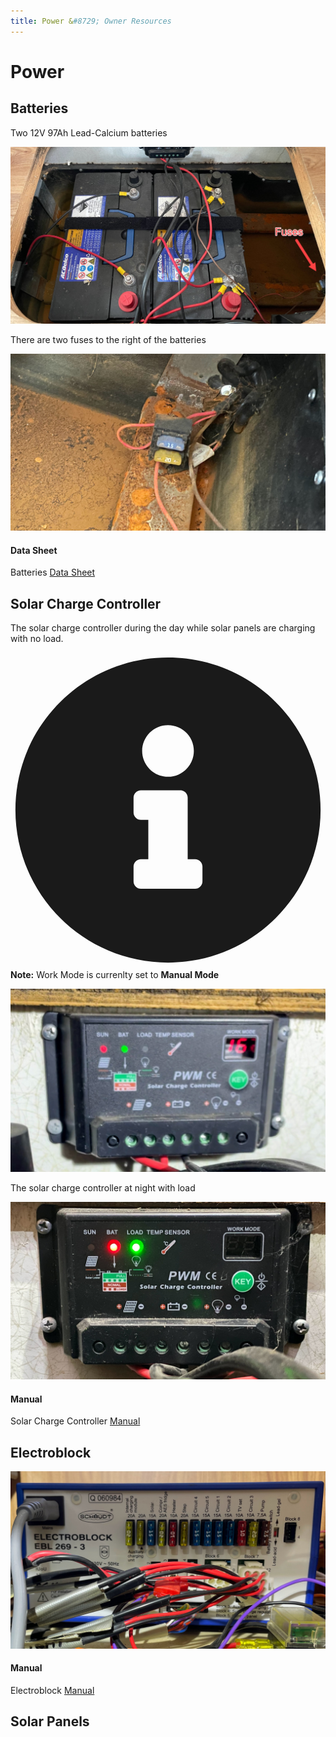 ```yaml
---
title: Power &#8729; Owner Resources 
---
```


<link href="../../../styles/custom.css" rel="stylesheet" />
<link rel="stylesheet" href="https://cdn.jsdelivr.net/npm/bootstrap@4.6.1/dist/css/bootstrap.min.css" integrity="sha384-zCbKRCUGaJDkqS1kPbPd7TveP5iyJE0EjAuZQTgFLD2ylzuqKfdKlfG/eSrtxUkn" crossorigin="anonymous">

# Power

## Batteries
Two 12V 97Ah Lead-Calcium batteries

![batteries](images/batteries.jpg)

There are two fuses to the right of the batteries

![batteries fuses](images/batteries-fuses.jpg)

#### Data Sheet
Batteries [Data Sheet](../docs/batteries.pdf)

## Solar Charge Controller

The solar charge controller during the day while solar panels are charging with no load. 

<div class="alert alert-primary">
    <svg class="svg-inline--fa fa-info-circle fa-w-16" aria-hidden="true" focusable="false" data-prefix="fas" data-icon="info-circle" role="img" xmlns="http://www.w3.org/2000/svg" viewBox="0 0 512 512" data-fa-i2svg=""><path fill="currentColor" d="M256 8C119.043 8 8 119.083 8 256c0 136.997 111.043 248 248 248s248-111.003 248-248C504 119.083 392.957 8 256 8zm0 110c23.196 0 42 18.804 42 42s-18.804 42-42 42-42-18.804-42-42 18.804-42 42-42zm56 254c0 6.627-5.373 12-12 12h-88c-6.627 0-12-5.373-12-12v-24c0-6.627 5.373-12 12-12h12v-64h-12c-6.627 0-12-5.373-12-12v-24c0-6.627 5.373-12 12-12h64c6.627 0 12 5.373 12 12v100h12c6.627 0 12 5.373 12 12v24z"></path></svg>
    <strong>Note:</strong> Work Mode is currenlty set to <b>Manual Mode</b>
</div>


![batteries fuses](images/solar-charge-controller-day.jpg)

The solar charge controller at night with load

![batteries fuses](images/solar-charge-controller-night.jpg)

#### Manual
Solar Charge Controller [Manual](../docs/solar-charge-controller.pdf)


## Electroblock

![Electroblock](images/electroblock.jpg)


#### Manual
Electroblock [Manual](../docs/electroblock.pdf)


## Solar Panels
